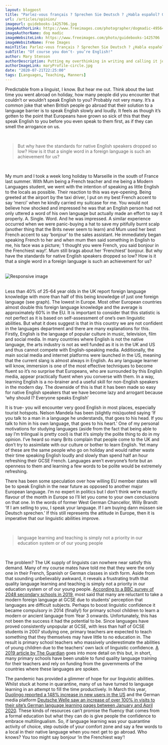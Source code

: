 ```yaml
---
layout: blogpost
title: "Parlez-vous français ? Sprechen Sie Deutsch ? ¿Habla español? Of course you don’t- you’re English!"
url: /articles/opinion/
imageurl: guidebooks-1425706.jpg
imageAuthorLink: https://www.freeimages.com/photographer/dogmadic-49564
imageAuthorName: dog madic
imageWebsiteLink: https://www.freeimages.com/photo/guidebooks-1425706
imageWebsiteName: Free Images
mainTitle: Parlez-vous français ? Sprechen Sie Deutsch ? ¿Habla español?
subTitle: "Of course you don’t- you’re English!"
author: Mary Stenson
authorDescription: Putting my overthinking in writing and calling it journalism
authorImageLink: maryProfile-circle.jpg
date: "2020-07-21T22:25:00"
tags: [Languages, Teaching, Manners]
---
```


Predictable from a linguist, I know. But hear me out. Think about the last time you went abroad on holiday, how many people did you encounter that couldn’t or wouldn’t speak English to you? Probably not very many. It’s a common joke that when British people go abroad that their solution to a language barrier is to speak English slowly and loudly. It feels as though it’s gotten to the point that Europeans have grown so sick of this that they speak English to you before you even speak to them first, as if they can smell the arrogance on us.

<br>
<blockquote class="blockquote text-center">
            <p class="mb-0 font-weight-bold font-italic">But why have the standards for native English speakers dropped so low? How is it that a single word in a foreign 
                language is such an achievement for us?</p>
          </blockquote><br>

My mum and I took a week long holiday to Marseille in the south of France last summer. With Mum being a French teacher and me being a Modern Languages student, we went with the intention of speaking as little English to the locals as possible. Their reaction to this was eye-opening. Being greeted at the airport by the taxi driver, I put on my best French accent to say ‘merci’ when he kindly carried my suitcase for me. You would not believe how shocked and impressed he was that an English person had not only uttered a word of his own language but actually made an effort to say it properly. A. Single. Word. And he was impressed. A similar experience occurred when we were panic-buying a hat to save my pitifully burnt scalp (another thing that the Brits never seem to learn) and Mum used her best French accent to say ‘bonjour’ to the sales assistant. He immediately began speaking French to her and when mum then said something in English to me, his face was a picture; ‘I thought you were French, you said bonjour in the Frenchiest way!’. Mum still brags about her ‘Frenchiest’ bonjour. But why have the standards for native English speakers dropped so low? How is it that a single word in a foreign language is such an achievement for us?

<br>
<div class="graphImg">
          <img src="../../../assets/languagesGraph.png" class="img-fluid" alt="Responsive image">
          </div><br>

Less than 40% of 25-64 year olds in the UK report foreign language knowledge with more than half of this being knowledge of just one foreign language (see graph). The lowest in Europe. Most other European countries almost double this foreign language knowledge and the average is approximately 60% in the EU. It is important to consider that this statistic is not perfect as it is based on self-assessment of one’s own linguistic abilities. But what it does suggest is that in this country we are not confident in the languages department and there are many explanations for this. Firstly, English is the language of popular culture in music, television, film and social media. In many countries where English is not the native language, the arts industry is not as well funded as it is in the UK and US and thus cannot compete with English-speaking media. Additionally, the main social media and internet platforms were launched in the US, meaning that the current slang is almost always in English. As any language learner will know, immersion is one of the most effective techniques to become fluent so it’s no surprise that Europeans, who are surrounded by this English media, appear practically fluent when you converse with them. In a way, learning English is a no-brainer and a useful skill for non-English speakers in the modern day. The downside of this is that it has been made so easy for native English speakers that we have become lazy and arrogant because ‘why should I? Everyone speaks English’

It is true- you will encounter very good English in most places, especially tourist hotspots. Nelson Mandela has been (slightly mis)quoted saying ‘If you talk to a man in a language he understands, that goes to his head. If you talk to him in his own language, that goes to his heart.’ One of my personal motivations for studying languages (aside from the fact that being able to say I’m trilingual is pretty cool) is that it’s simply the polite thing to do in my opinion. I’ve heard so many Brits complain that people come to the UK and don’t try to assimilate with our culture or bother to learn English. Yet many of these are the same people who go on holiday and would rather waste their time speaking English loudly and slowly than spend half an hour refreshing their GCSE French. Languages aren’t everyone’s forte but an openness to them and learning a few words to be polite would be extremely refreshing.

There has been some speculation over how willing EU member states will be to speak English in the near future as opposed to another major European language. I’m no expert in politics but I don’t think we’re exactly flavour of the month in Europe so I’ll let you come to your own conclusions on that one. In the words of former West German Chancellor, Willy Brandt: ‘If I am selling to you, I speak your language. If I am buying dann müssen sie Deutsch sprechen.’ If this still represents the attitude in Europe, then it is imperative that our linguistic abilities improve.

<br>
<blockquote class="blockquote text-center">
            <p class="mb-0 font-weight-bold font-italic">language learning and teaching is simply not a priority in our education system or of 
                our young people</p>
          </blockquote><br>

The problem? The UK supply of linguists can nowhere near satisfy this demand. Many of my course mates have told me that they were the only one in their French, Spanish or German classes in sixth form. Aside from that sounding unbelievably awkward, it reveals a frustrating truth that quality language learning and teaching is simply not a priority in our education system or of our young people. <a href="https://www.bbc.co.uk/news/education-47334374" target="_blank">According to a BBC survey of 2048 secondary schools in 2019</a>, most said that many are reluctant to take a modern foreign language at GCSE due to students’ perception that languages are difficult subjects. Perhaps to boost linguistic confidence it became compulsory in 2014 (finally!) for primary school children to learn a modern or ancient language from Year 3 onwards. Unfortunately, this has not been the success it had the potential to be. Since languages have proved consistently unpopular at GCSE, with less than half of GCSE students in 2007 studying one, primary teachers are expected to teach something that they themselves may have little to no education in. The result is primary school teachers who massively underestimate the abilities of young children due to the teachers’ own lack of linguistic confidence. <a href="https://www.theguardian.com/education/2019/apr/09/uk-schools-turning-foreign-governments-fund-language-teaching" target="_blank">A 2019 article by The Guardian</a> goes into more detail on this but, in short, many primary schools have been unable to fund quality language training for their teachers and rely on funding from the governments of the countries where these languages are spoken.

The pandemic has provided a glimmer of hope for our linguistic abilities. Whilst stuck at home in quarantine, many of us have turned to language learning in an attempt to fill the time productively. In March this year, <a href="https://www.businessinsider.com/duolingo-sees-spike-in-new-users-during-coronavirus-pandemic-2020-4?r=US&IR=T" target="_blank">Duolingo reported a 148% increase in new users in the US</a> and the German media platform <a href="https://www.dw.com/en/154-million-people-are-learning-german-as-a-foreign-language/a-53685365" target="_blank">Deutsche Welle saw an increase of over 100% in visits to their site’s German language learning pages between January and April 2020</a>. These kinds of resources can’t promise the fluency that comes from a formal education but what they can do is give people the confidence to embrace multilingualism. So, if language learning was your quarantine activity of choice, step outside of your comfort zone and say a few words to a local in their native language when you next get to go abroad. Who knows? You too might say bonjour ‘in the Frenchiest way’!